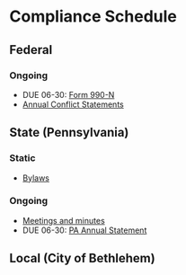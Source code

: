 # Compliance Schedule

## Federal

### Ongoing

* DUE 06-30: [Form 990-N](https://www.irs.gov/charities-non-profits/annual-electronic-filing-requirement-for-small-exempt-organizations-form-990-n-e-postcard)
* [Annual Conflict Statements]()

## State (Pennsylvania)

### Static

* [Bylaws]()

### Ongoing

* [Meetings and minutes]()
* DUE 06-30: [PA Annual Statement]()

## Local (City of Bethlehem)

 